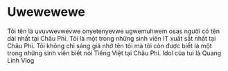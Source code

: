 # Uwewewewe
Tôi tên là uvuvwevwevwe onyetenyevwe ugwemuhwem osas người có tên dài nhất tại Châu Phi. 
Tôi là một trong những sinh viên IT xuất sắt nhất tại Châu Phi.
Tôi không chỉ sáng giá nhờ tên tôi mà tôi còn được biết là một trong những sinh viên biết nói Tiếng Việt tại Châu Phi.
Idol của tui là Quang Linh Vlog
